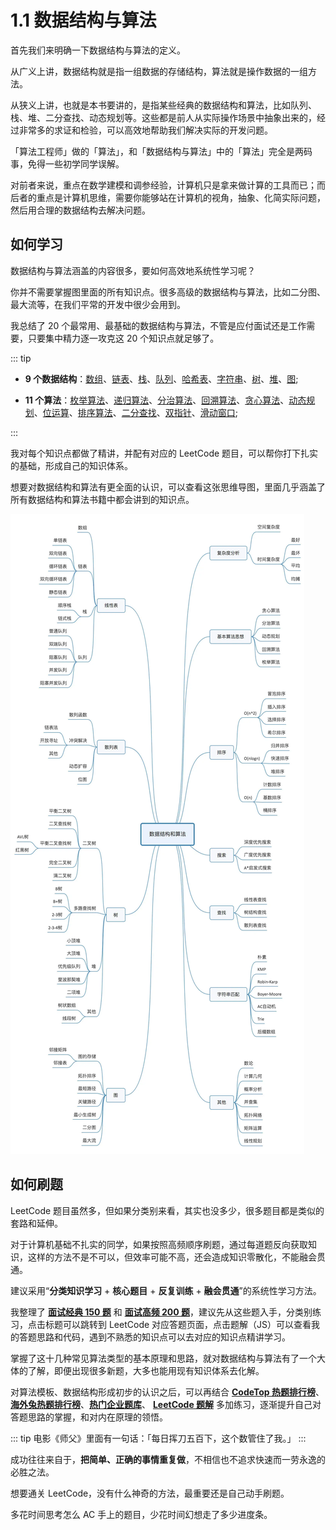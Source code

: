 # 1.1 数据结构与算法

首先我们来明确一下数据结构与算法的定义。

从广义上讲，数据结构就是指一组数据的存储结构，算法就是操作数据的一组方法。

从狭义上讲，也就是本书要讲的，是指某些经典的数据结构和算法，比如队列、栈、堆、二分查找、动态规划等。这些都是前人从实际操作场景中抽象出来的，经过非常多的求证和检验，可以高效地帮助我们解决实际的开发问题。

「算法工程师」做的「算法」，和「数据结构与算法」中的「算法」完全是两码事，免得一些初学同学误解。

对前者来说，重点在数学建模和调参经验，计算机只是拿来做计算的工具而已；而后者的重点是计算机思维，需要你能够站在计算机的视角，抽象、化简实际问题，然后用合理的数据结构去解决问题。

## 如何学习

数据结构与算法涵盖的内容很多，要如何高效地系统性学习呢？

你并不需要掌握图里面的所有知识点。很多高级的数据结构与算法，比如二分图、最大流等，在我们平常的开发中很少会用到。

我总结了 20 个最常用、最基础的数据结构与算法，不管是应付面试还是工作需要，只要集中精力逐一攻克这 20 个知识点就足够了。

::: tip

- **9 个数据结构**：[数组](../ds/array.md)、[链表](../ds/linked_list.md)、[栈](../ds/stack.md)、[队列](../ds/queue.md)、[哈希表](../ds/hash_table.md)、[字符串](../ds/string.md)、[树](../ds/tree.md)、[堆](../ds/heap.md)、[图](../ds/graph.md);

- **11 个算法**：[枚举算法](../algorithm/enumeration.md)、[递归算法](../algorithm/recursion.md)、[分治算法](../algorithm/divide_conquer.md)、[回溯算法](../algorithm/backtracking.md)、[贪心算法](../algorithm/greed.md)、[动态规划](../algorithm/dynamic_programming.md)、[位运算](../algorithm/bit.md)、[排序算法](../algorithm/sort.md)、[二分查找](../algorithm/binary_search.md)、[双指针](../algorithm/two_pointer.md)、[滑动窗口](../algorithm/slide_window.md);

:::

我对每个知识点都做了精讲，并配有对应的 LeetCode 题目，可以帮你打下扎实的基础，形成自己的知识体系。

想要对数据结构和算法有更全面的认识，可以查看这张思维导图，里面几乎涵盖了所有数据结构和算法书籍中都会讲到的知识点。

![](/assets/image/1-1-1.png)

## 如何刷题

LeetCode 题目虽然多，但如果分类别来看，其实也没多少，很多题目都是类似的套路和延伸。

对于计算机基础不扎实的同学，如果按照高频顺序刷题，通过每道题反向获取知识，这样的方法不是不可以，但效率可能不高，还会造成知识零散化，不能融会贯通。

建议采用“**分类知识学习** + **核心题目** + **反复训练** + **融会贯通**”的系统性学习方法。

我整理了 [**面试经典 150 题**](../solution/top_150_list.md) 和 [**面试高频 200 题**](../solution/top_200_list.md)，建议先从这些题入手，分类别练习，点击标题可以跳转到 LeetCode 对应答题页面，点击题解（JS）可以查看我的答题思路和代码，遇到不熟悉的知识点可以去对应的知识点精讲学习。

掌握了这十几种常见算法类型的基本原理和思路，就对数据结构与算法有了一个大体的了解，即便出现很多新题，大多也能用现有知识体系去化解。

对算法模板、数据结构形成初步的认识之后，可以再结合 [**CodeTop 热题排行榜**](../solution/codetop_list.md)、[**海外兔热题排行榜**](../solution/rabbit_list.md)、[**热门企业题库**](../solution/company_list.md)、 [**LeetCode 题解**](../solution/solution_list.md) 多加练习，逐渐提升自己对答题思路的掌握，和对内在原理的领悟。

::: tip
电影《师父》里面有一句话：「每日挥刀五百下，这个数管住了我。」
:::

成功往往来自于，**把简单、正确的事情重复做**，不相信也不追求快速而一劳永逸的必胜之法。

想要通关 LeetCode，没有什么神奇的方法，最重要还是自己动手刷题。

多花时间思考怎么 AC 手上的题目，少花时间幻想走了多少进度条。
